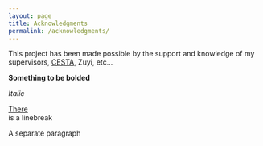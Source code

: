 ```yaml
---
layout: page
title: Acknowledgments
permalink: /acknowledgments/
---
```


This project has been made possible by the support and knowledge of my supervisors, [CESTA](/dissemination/), Zuyi, etc...

**Something to be bolded**

*Italic*

[There](/url/)  
is a linebreak


A separate paragraph